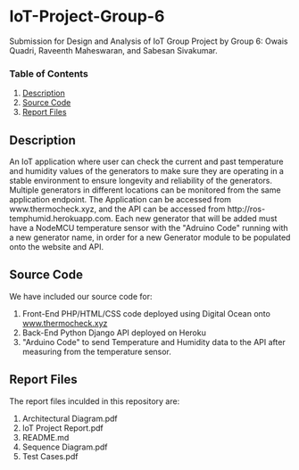 # IoT-Project-Group-6
Submission for Design and Analysis of IoT Group Project by Group 6: Owais Quadri, Raveenth Maheswaran, and Sabesan Sivakumar.
### Table of Contents
1. <a href="#1">Description</a>
2. <a href="#2">Source Code</a>
3. <a href="#3">Report Files</a>
<h2 id="1">Description</h2>
An IoT application where user can check the current and past temperature and humidity values of the generators to make sure they are operating in a stable environment to ensure longevity and reliability of the generators. Multiple generators in different locations can be monitored from the same application endpoint.  
The Application can be accessed from www.thermocheck.xyz, and the API can be accessed from http://ros-temphumid.herokuapp.com. Each new generator that will be added must have a NodeMCU temperature sensor with the "Adruino Code" running with a new generator name, in order for a new Generator module to be populated onto the website and API.

<h2 id="2">Source Code</h2>   

We have included our source code for:  
1. Front-End PHP/HTML/CSS code deployed using Digital Ocean onto www.thermocheck.xyz  
2. Back-End Python Django API deployed on Heroku  
3. "Arduino Code" to send Temperature and Humidity data to the API after measuring from the temperature sensor.   
  
<h2 id="3">Report Files</h2>   

The report files inculded in this repository are:
1. Architectural Diagram.pdf
2. loT Project Report.pdf
3. README.md
4. Sequence Diagram.pdf
5. Test Cases.pdf

